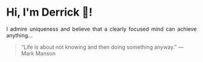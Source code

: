# Hi, I'm Derrick 👋!
<p align="justify">I admire uniqueness and believe that a clearly focused mind can achieve anything...</p> 
<!-- #quote-start -->
<blockquote>&ldquo;Life is about not knowing and then doing something anyway.&rdquo; &mdash; <footer>Mark Manson</footer></blockquote>
<!-- #quote-end -->
